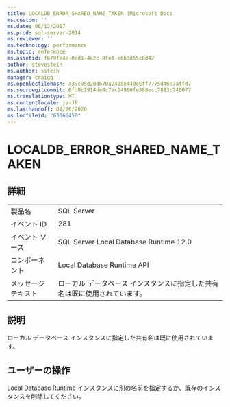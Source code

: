 ```yaml
---
title: LOCALDB_ERROR_SHARED_NAME_TAKEN |Microsoft Docs
ms.custom: ''
ms.date: 06/13/2017
ms.prod: sql-server-2014
ms.reviewer: ''
ms.technology: performance
ms.topic: reference
ms.assetid: f679fe4e-0ed1-4e2c-8fe1-e6b3d55c8d42
author: stevestein
ms.author: sstein
manager: craigg
ms.openlocfilehash: a39c95d20d670a2408e440e6ff7775d46c7affd7
ms.sourcegitcommit: 6fd8c1914de4c7ac24900fe388ecc7883c740077
ms.translationtype: MT
ms.contentlocale: ja-JP
ms.lasthandoff: 04/26/2020
ms.locfileid: "63066450"
---
```

# <a name="localdb_error_shared_name_taken"></a>LOCALDB_ERROR_SHARED_NAME_TAKEN
    
## <a name="details"></a>詳細  
  
|||  
|-|-|  
|製品名|SQL Server|  
|イベント ID|281|  
|イベント ソース|SQL Server Local Database Runtime 12.0|  
|コンポーネント|Local Database Runtime API|  
|メッセージ テキスト|ローカル データベース インスタンスに指定した共有名は既に使用されています。|  
  
## <a name="explanation"></a>説明  
 ローカル データベース インスタンスに指定した共有名は既に使用されています。  
  
## <a name="user-action"></a>ユーザーの操作  
 Local Database Runtime インスタンスに別の名前を指定するか、既存のインスタンスを削除してください。  
  
  
